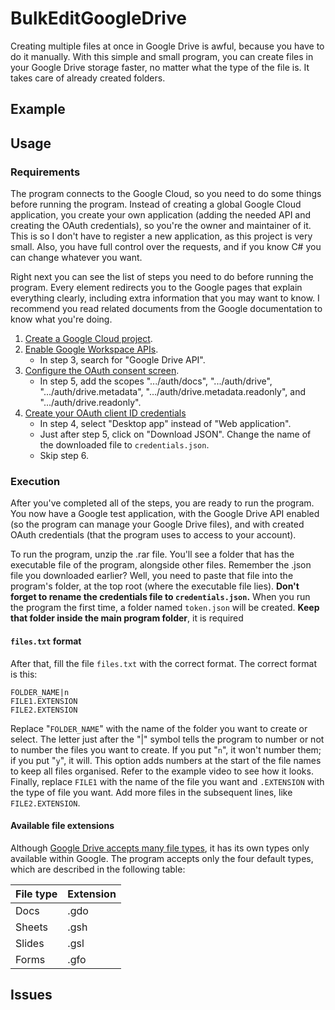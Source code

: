 # BulkEditGoogleDrive

Creating multiple files at once in Google Drive is awful, because you have to do it manually.
With this simple and small program, you can create files in your Google Drive storage faster,
no matter what the type of the file is. It takes care of already created folders.

## Example

## Usage

### Requirements

The program connects to the Google Cloud, so you need to do some things before running the program.
Instead of creating a global Google Cloud application, you create your own application (adding the
needed API and creating the OAuth credentials), so you're the owner and maintainer of it. This is
so I don't have to register a new application, as this project is very small. Also, you have full
control over the requests, and if you know C# you can change whatever you want.

Right next you can see the list of steps you need to do before running the program. Every element
redirects you to the Google pages that explain everything clearly, including extra information that
you may want to know. I recommend you read related documents from the Google documentation to know
what you're doing.

1. [Create a Google Cloud project](https://developers.google.com/workspace/guides/create-project).
2. [Enable Google Workspace APIs](https://developers.google.com/workspace/guides/enable-apis).
    - In step 3, search for "Google Drive API".
3. [Configure the OAuth consent screen](https://developers.google.com/workspace/guides/configure-oauth-consent#configure_oauth_consent_register_your_app).
    - In step 5, add the scopes ".../auth/docs", ".../auth/drive", ".../auth/drive.metadata",
    ".../auth/drive.metadata.readonly", and ".../auth/drive.readonly".
4. [Create your OAuth client ID credentials](https://developers.google.com/workspace/guides/create-credentials#oauth-client-id)
    - In step 4, select "Desktop app" instead of "Web application".
    - Just after step 5, click on "Download JSON". Change the name of the downloaded file to
    `credentials.json`.
    - Skip step 6.

### Execution

After you've completed all of the steps, you are ready to run the program. You now have a Google
test application, with the Google Drive API enabled (so the program can manage your Google Drive
files), and with created OAuth credentials (that the program uses to access to your account).

To run the program, unzip the .rar file. You'll see a folder that has the executable file of the
program, alongside other files. Remember the .json file you downloaded earlier? Well,
you need to paste that file into the program's folder, at the top root (where the executable file
lies). **Don't forget to rename the credentials file to `credentials.json`.** When you run the
program the first time, a folder named `token.json` will be created.
**Keep that folder inside the main program folder**, it is required

#### `files.txt` format

After that, fill the file `files.txt` with the correct format. The correct format is this:

```
FOLDER_NAME|n
FILE1.EXTENSION
FILE2.EXTENSION
```

Replace "`FOLDER_NAME`" with the name of the folder you want to create or select. The letter just
after the "|" symbol tells the program to number or not to number the files you want to create. If
you put "`n`", it won't number them; if you put "`y`", it will. This option adds numbers at the
start of the file names to keep all files organised. Refer to the example video to see how it
looks. Finally, replace `FILE1` with the name of the file you want and `.EXTENSION` with the type
of file you want. Add more files in the subsequent lines, like `FILE2.EXTENSION`.

#### Available file extensions

Although [Google Drive accepts many file types](https://support.google.com/drive/answer/37603), it
has its own types only available within Google. The program accepts only the four default types,
which are described in the following table:

|File type|Extension|
|---------|---------|
|Docs     |.gdo     |
|Sheets   |.gsh     |
|Slides   |.gsl     |
|Forms    |.gfo     |

## Issues
